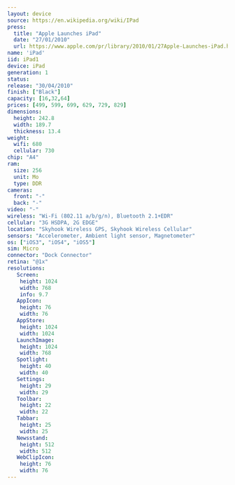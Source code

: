 ```yaml
---
layout: device
source: https://en.wikipedia.org/wiki/IPad
press:
  title: "Apple Launches iPad"
  date: "27/01/2010"
  url: https://www.apple.com/pr/library/2010/01/27Apple-Launches-iPad.html
name: 'iPad'
iid: iPad1
device: iPad
generation: 1
status: 
release: "30/04/2010"
finish: ["Black"]
capacity: [16,32,64]
prices: [499, 599, 699, 629, 729, 829]
dimensions:
  height: 242.8
  width: 189.7
  thickness: 13.4
weight:
  wifi: 680
  cellular: 730
chip: "A4"
ram:
  size: 256
  unit: Mo
  type: DDR
cameras:
  front: "-"
  back: "-"
video: "-"
wireless: "Wi-Fi (802.11 a/b/g/n), Bluetooth 2.1+EDR"
cellular: "3G HSDPA, 2G EDGE"
location: "Skyhook Wireless GPS, Skyhook Wireless Cellular"
sensors: "Accelerometer, Ambient light sensor, Magnetometer"
os: ["iOS3", "iOS4", "iOS5"]
sim: Micro
connector: "Dock Connector"
retina: "@1x"
resolutions:
   Screen:
    height: 1024
    width: 768
    info: 9.7
   AppIcon:
    height: 76
    width: 76
   AppStore:
    height: 1024
    width: 1024
   LaunchImage:
    height: 1024
    width: 768
   Spotlight:
    height: 40
    width: 40
   Settings:
    height: 29
    width: 29
   Toolbar:
    height: 22
    width: 22
   Tabbar:
    height: 25
    width: 25
   Newsstand:
    height: 512
    width: 512
   WebClipIcon:
    height: 76
    width: 76
---
```

